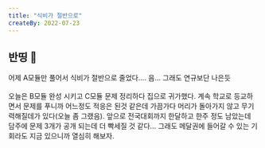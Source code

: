 ```yaml
---
title: "식비가 절반으로"
createBy: 2022-07-23
---
```


## 반띵 🎪
어제 A모듈만 풀어서 식비가 절반으로 줄었다.... 음... 그래도 연규보단 나은듯
<br>
<br>
오늘은 B모듈 완성 시키고 C모듈 문제 정리하다 집으로 귀가했다. 계속 학교로 등교하면서 문제를 푸니까 어느정도 적응은 된것 같은데 가끔가다 머리가 돌아가지 않고 무기력해질데가 있다(오늘 좀 그랬음). 앞으로 전국대회까지 한달하고 한주 정도 남았는데 담주에 문제 3개가 공개 되는데 더 빡세질 것 같다... 그래도 메달권에 들어갈 수 있는 기회라도 지금 있으니까 열심히 해보자. 
